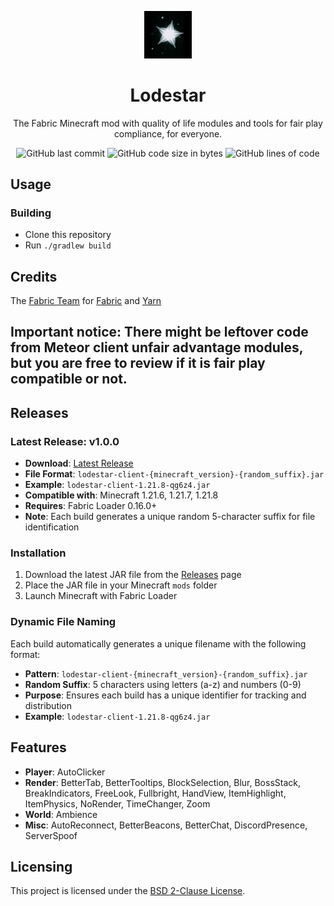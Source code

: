 
<p align="center">
<img src="https://raw.githubusercontent.com/copiuum/lodestar-client/master/src/main/resources/assets/lodestar-client/icon.png" alt="lodestar-client-logo" width="15%"/>
</p>

<h1 align="center">Lodestar</h1>
<p align="center">The Fabric Minecraft mod with quality of life modules and tools for fair play compliance, for everyone.</p>

<div align="center">
    <img src="https://img.shields.io/github/last-commit/copiuum/lodestar-client" alt="GitHub last commit"/>
    <img src="https://img.shields.io/github/languages/code-size/copiuum/lodestar-client" alt="GitHub code size in bytes"/>
    <img src="https://img.shields.io/endpoint?url=https://ghloc.vercel.app/api/copiuum/lodestar-client/badge?filter=.java$&label=lines%20of%20code&color=blue" alt="GitHub lines of code"/>
</div>

## Usage

### Building
- Clone this repository
- Run `./gradlew build`

## Credits
The [Fabric Team](https://github.com/FabricMC) for [Fabric](https://github.com/FabricMC/fabric-loader) and [Yarn](https://github.com/FabricMC/yarn)

## Important notice: There might be leftover code from Meteor client unfair advantage modules, but you are free to review if it is fair play compatible or not.

## Releases

### Latest Release: v1.0.0
- **Download**: [Latest Release](https://github.com/copiuum/lodestar-client/releases/latest)
- **File Format**: `lodestar-client-{minecraft_version}-{random_suffix}.jar`
- **Example**: `lodestar-client-1.21.8-qg6z4.jar`
- **Compatible with**: Minecraft 1.21.6, 1.21.7, 1.21.8
- **Requires**: Fabric Loader 0.16.0+
- **Note**: Each build generates a unique random 5-character suffix for file identification

### Installation
1. Download the latest JAR file from the [Releases](https://github.com/copiuum/lodestar-client/releases) page
2. Place the JAR file in your Minecraft `mods` folder
3. Launch Minecraft with Fabric Loader

### Dynamic File Naming
Each build automatically generates a unique filename with the following format:
- **Pattern**: `lodestar-client-{minecraft_version}-{random_suffix}.jar`
- **Random Suffix**: 5 characters using letters (a-z) and numbers (0-9)
- **Purpose**: Ensures each build has a unique identifier for tracking and distribution
- **Example**: `lodestar-client-1.21.8-qg6z4.jar`

## Features
- **Player**: AutoClicker
- **Render**: BetterTab, BetterTooltips, BlockSelection, Blur, BossStack, BreakIndicators, FreeLook, Fullbright, HandView, ItemHighlight, ItemPhysics, NoRender, TimeChanger, Zoom
- **World**: Ambience
- **Misc**: AutoReconnect, BetterBeacons, BetterChat, DiscordPresence, ServerSpoof

## Licensing
This project is licensed under the [BSD 2-Clause License](LICENSE).

